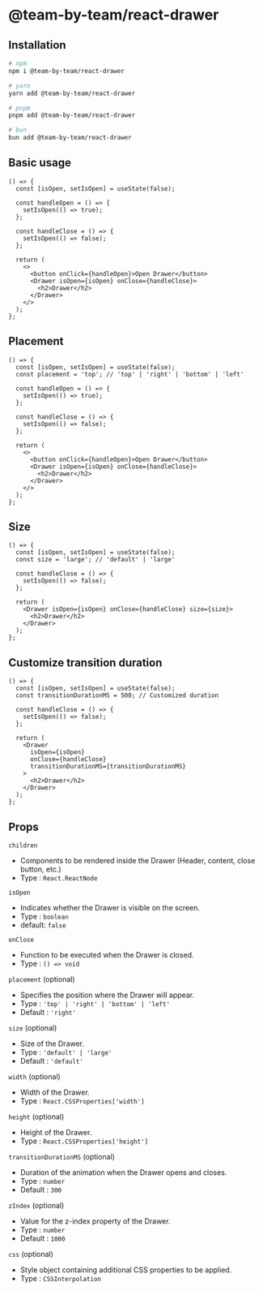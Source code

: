# @team-by-team/react-drawer

## Installation

```bash
# npm
npm i @team-by-team/react-drawer

# yarn
yarn add @team-by-team/react-drawer

# pnpm
pnpm add @team-by-team/react-drawer

# bun
bun add @team-by-team/react-drawer
```

## Basic usage

```tsx
() => {
  const [isOpen, setIsOpen] = useState(false);

  const handleOpen = () => {
    setIsOpen(() => true);
  };

  const handleClose = () => {
    setIsOpen(() => false);
  };

  return (
    <>
      <button onClick={handleOpen}>Open Drawer</button>
      <Drawer isOpen={isOpen} onClose={handleClose}>
        <h2>Drawer</h2>
      </Drawer>
    </>
  );
};
```

## Placement

```tsx
() => {
  const [isOpen, setIsOpen] = useState(false);
  const placement = 'top'; // 'top' | 'right' | 'bottom' | 'left'

  const handleOpen = () => {
    setIsOpen(() => true);
  };

  const handleClose = () => {
    setIsOpen(() => false);
  };

  return (
    <>
      <button onClick={handleOpen}>Open Drawer</button>
      <Drawer isOpen={isOpen} onClose={handleClose}>
        <h2>Drawer</h2>
      </Drawer>
    </>
  );
};
```

## Size

```tsx
() => {
  const [isOpen, setIsOpen] = useState(false);
  const size = 'large'; // 'default' | 'large'

  const handleClose = () => {
    setIsOpen(() => false);
  };

  return (
    <Drawer isOpen={isOpen} onClose={handleClose} size={size}>
      <h2>Drawer</h2>
    </Drawer>
  );
};
```

## Customize transition duration

```tsx
() => {
  const [isOpen, setIsOpen] = useState(false);
  const transitionDurationMS = 500; // Customized duration

  const handleClose = () => {
    setIsOpen(() => false);
  };

  return (
    <Drawer
      isOpen={isOpen}
      onClose={handleClose}
      transitionDurationMS={transitionDurationMS}
    >
      <h2>Drawer</h2>
    </Drawer>
  );
};
```

## Props

`children`

- Components to be rendered inside the Drawer (Header, content, close button, etc.)
- Type : `React.ReactNode`

`isOpen`

- Indicates whether the Drawer is visible on the screen.
- Type : `boolean`
- default: `false`

`onClose`

- Function to be executed when the Drawer is closed.
- Type : `() => void`

`placement` (optional)

- Specifies the position where the Drawer will appear.
- Type : `'top' | 'right' | 'bottom' | 'left'`
- Default : `'right'`

`size` (optional)

- Size of the Drawer.
- Type : `'default' | 'large'`
- Default : `'default'`

`width` (optional)

- Width of the Drawer.
- Type : `React.CSSProperties['width']`

`height` (optional)

- Height of the Drawer.
- Type : `React.CSSProperties['height']`

`transitionDurationMS` (optional)

- Duration of the animation when the Drawer opens and closes.
- Type : `number`
- Default : `300`

`zIndex` (optional)

- Value for the z-index property of the Drawer.
- Type : `number`
- Default : `1000`

`css` (optional)

- Style object containing additional CSS properties to be applied.
- Type : `CSSInterpolation`
